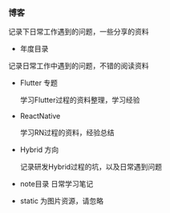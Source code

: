 ### 博客

记录下日常工作遇到的问题，一些分享的资料


* 年度目录

记录日常工作中遇到的问题，不错的阅读资料

* Flutter 专题

  学习Flutter过程的资料整理，学习经验

* ReactNative

  学习RN过程的资料，经验总结

* Hybrid 方向

  记录研发Hybrid过程的坑，以及日常遇到问题


* note目录 日常学习笔记

* static 为图片资源，请忽略
